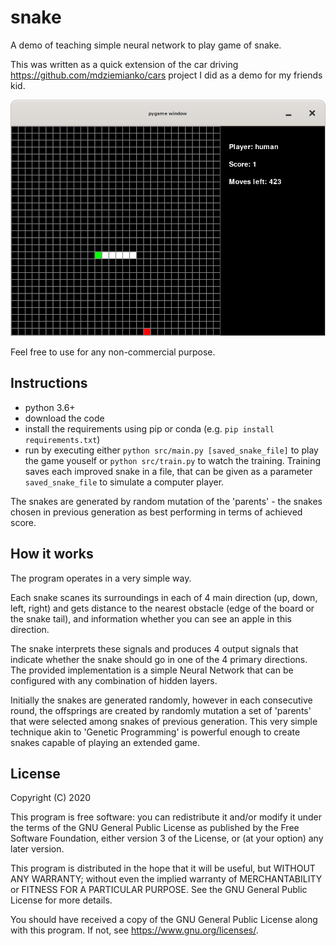 # snake
A demo of teaching simple neural network to play game of snake.

This was written as a quick extension of the car driving <https://github.com/mdziemianko/cars> project I did as a demo for my friends kid. 

 
![demo](demo.png)
 
Feel free to use for any non-commercial purpose.    
        
## Instructions
  - python 3.6+         
  - download the code
  - install the requirements using pip or conda (e.g. `pip install requirements.txt`)
  - run by executing either `python src/main.py [saved_snake_file]` to play the game youself or `python src/train.py` to watch the training.
  Training saves each improved snake in a file, that can be given as a parameter `saved_snake_file` to simulate a computer player.
  
  The snakes are generated by random mutation of the 'parents' - the snakes chosen 
  in previous generation as best performing in terms of achieved score.
  
## How it works
  The program operates in a very simple way. 
  
  Each snake scanes its surroundings in each of 4 main direction (up, down, left, right) and 
  gets distance to the nearest obstacle (edge of the board or the snake tail), and information whether 
  you can see an apple in this direction.
  
  The snake interprets these signals and produces 4 output signals that indicate whether the snake should
  go in one of the 4 primary directions. The provided implementation is a simple Neural Network that can be configured
  with any combination of hidden layers.  
  
  Initially the snakes are generated randomly, however in each consecutive round,
  the offsprings are created by randomly mutation a set of 'parents' that were selected
  among snakes of previous generation. This very simple technique akin to 'Genetic Programming'
  is powerful enough to create snakes capable of playing an extended game.  
  
## License
   
  Copyright (C) 2020 
    
  This program is free software: you can redistribute it and/or modify
  it under the terms of the GNU General Public License as published by
  the Free Software Foundation, either version 3 of the License, or
  (at your option) any later version.
    
  This program is distributed in the hope that it will be useful,
  but WITHOUT ANY WARRANTY; without even the implied warranty of
  MERCHANTABILITY or FITNESS FOR A PARTICULAR PURPOSE.  See the
  GNU General Public License for more details.
    
  You should have received a copy of the GNU General Public License
  along with this program.  If not, see <https://www.gnu.org/licenses/>.
     

